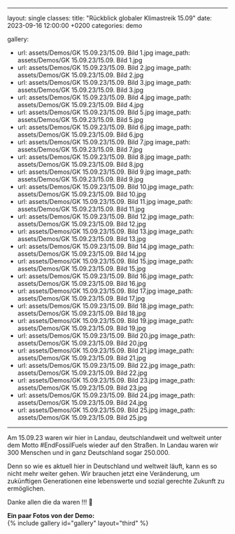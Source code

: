 ---
layout: single
classes: 
title:  "Rückblick globaler Klimastreik 15.09"
date:   2023-09-16 12:00:00 +0200
categories: demo

gallery:
  - url: assets/Demos/GK 15.09.23/15.09. Bild 1.jpg
    image_path: assets/Demos/GK 15.09.23/15.09. Bild 1.jpg
  - url: assets/Demos/GK 15.09.23/15.09. Bild 2.jpg
    image_path: assets/Demos/GK 15.09.23/15.09. Bild 2.jpg
  - url: assets/Demos/GK 15.09.23/15.09. Bild 3.jpg
    image_path: assets/Demos/GK 15.09.23/15.09. Bild 3.jpg
  - url: assets/Demos/GK 15.09.23/15.09. Bild 4.jpg
    image_path: assets/Demos/GK 15.09.23/15.09. Bild 4.jpg
  - url: assets/Demos/GK 15.09.23/15.09. Bild 5.jpg
    image_path: assets/Demos/GK 15.09.23/15.09. Bild 5.jpg
  - url: assets/Demos/GK 15.09.23/15.09. Bild 6.jpg
    image_path: assets/Demos/GK 15.09.23/15.09. Bild 6.jpg
  - url: assets/Demos/GK 15.09.23/15.09. Bild 7.jpg
    image_path: assets/Demos/GK 15.09.23/15.09. Bild 7.jpg
  - url: assets/Demos/GK 15.09.23/15.09. Bild 8.jpg
    image_path: assets/Demos/GK 15.09.23/15.09. Bild 8.jpg
  - url: assets/Demos/GK 15.09.23/15.09. Bild 9.jpg
    image_path: assets/Demos/GK 15.09.23/15.09. Bild 9.jpg
  - url: assets/Demos/GK 15.09.23/15.09. Bild 10.jpg
    image_path: assets/Demos/GK 15.09.23/15.09. Bild 10.jpg
  - url: assets/Demos/GK 15.09.23/15.09. Bild 11.jpg
    image_path: assets/Demos/GK 15.09.23/15.09. Bild 11.jpg
  - url: assets/Demos/GK 15.09.23/15.09. Bild 12.jpg
    image_path: assets/Demos/GK 15.09.23/15.09. Bild 12.jpg
  - url: assets/Demos/GK 15.09.23/15.09. Bild 13.jpg
    image_path: assets/Demos/GK 15.09.23/15.09. Bild 13.jpg
  - url: assets/Demos/GK 15.09.23/15.09. Bild 14.jpg
    image_path: assets/Demos/GK 15.09.23/15.09. Bild 14.jpg
  - url: assets/Demos/GK 15.09.23/15.09. Bild 15.jpg
    image_path: assets/Demos/GK 15.09.23/15.09. Bild 15.jpg
  - url: assets/Demos/GK 15.09.23/15.09. Bild 16.jpg
    image_path: assets/Demos/GK 15.09.23/15.09. Bild 16.jpg
  - url: assets/Demos/GK 15.09.23/15.09. Bild 17.jpg
    image_path: assets/Demos/GK 15.09.23/15.09. Bild 17.jpg
  - url: assets/Demos/GK 15.09.23/15.09. Bild 18.jpg
    image_path: assets/Demos/GK 15.09.23/15.09. Bild 18.jpg
  - url: assets/Demos/GK 15.09.23/15.09. Bild 19.jpg
    image_path: assets/Demos/GK 15.09.23/15.09. Bild 19.jpg
  - url: assets/Demos/GK 15.09.23/15.09. Bild 20.jpg
    image_path: assets/Demos/GK 15.09.23/15.09. Bild 20.jpg
  - url: assets/Demos/GK 15.09.23/15.09. Bild 21.jpg
    image_path: assets/Demos/GK 15.09.23/15.09. Bild 21.jpg
  - url: assets/Demos/GK 15.09.23/15.09. Bild 22.jpg
    image_path: assets/Demos/GK 15.09.23/15.09. Bild 22.jpg
  - url: assets/Demos/GK 15.09.23/15.09. Bild 23.jpg
    image_path: assets/Demos/GK 15.09.23/15.09. Bild 23.jpg
  - url: assets/Demos/GK 15.09.23/15.09. Bild 24.jpg
    image_path: assets/Demos/GK 15.09.23/15.09. Bild 24.jpg
  - url: assets/Demos/GK 15.09.23/15.09. Bild 25.jpg
    image_path: assets/Demos/GK 15.09.23/15.09. Bild 25.jpg
 ---
Am 15.09.23 waren wir hier in Landau, deutschlandweit und weltweit unter dem Motto #EndFossilFuels wieder auf den Straßen. In Landau waren wir 300 Menschen und in ganz Deutschland sogar 250.000.

Denn so wie es aktuell hier in Deutschland und weltweit läuft, kann es so nicht mehr weiter gehen. Wir brauchen jetzt eine Veränderung, um zukünftigen Generationen eine lebenswerte und sozial gerechte Zukunft zu ermöglichen.

Danke allen die da waren !!! 💚

<b> Ein paar Fotos von der Demo: </b>  <br>
{% include gallery id="gallery" layout="third" %}
